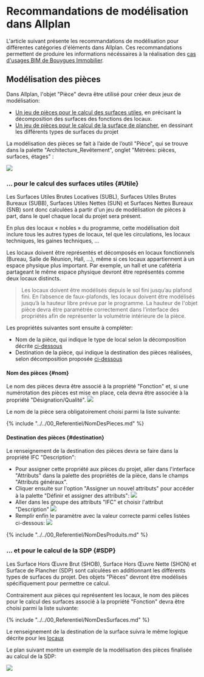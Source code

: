 # Recommandations de modélisation dans Allplan

L'article suivant présente les recommandations de modélisation pour différentes catégories d'éléments dans Allplan. Ces recommandations permettent de produire les informations nécéssaires à la réalisation des [cas d'usages BIM de Bouygues Immobilier](/01_CasUsages/README.md).

## Modélisation des pièces

Dans Allplan, l'objet "Pièce" devra être utilisé pour créer deux jeux de modélisation:
* [Un jeu de pièces pour le calcul des surfaces utiles](#Utile), en précisant la décomposition des surfaces des fonctions des locaux. 
* [Un jeu de pièces pour le calcul de la surface de plancher](#SDP), en dessinant les différents types de surfaces du projet

La modélisation des pièces se fait à l’aide de l’outil "Pièce", qui se trouve dans la palette "Architecture_Revêtement", onglet "Métrées: pièces, surfaces, étages" :

![](/02_Modelisation/02_architecte/images/ROOM6.PNG)

### ... pour le calcul des surfaces utiles {#Utile}

Les Surfaces Utiles Brutes Locatives \(SUBL\), Surfaces Utiles Brutes Bureaux \(SUBB\), Surfaces Utiles Nettes \(SUN\) et Surfaces Nettes Bureaux \(SNB\) sont donc calculées à partir d'un jeu de modélisation de pièces à part, dans le quel chaque local du projet sera présent. 

En plus des locaux « nobles » du programme, cette modélisation doit inclure tous les autres types de locaux, tel que les circulations, les locaux techniques, les gaines techniques, …

Les locaux doivent être représentés et décomposés en locaux fonctionnels \(Bureau, Salle de Réunion, Hall, …\), même si ces locaux appartiennent à un espace physique plus important. Par exemple, un hall et une cafétéria partageant le même espace physique devront être représentés comme deux locaux distincts.

> Les locaux doivent être modélisés depuis le sol fini jusqu’au plafond fini. En l’absence de faux-plafonds, les locaux doivent être modélisés jusqu’à la hauteur libre prévue par le programme. 
La hauteur de l'objet pièce devra être paramétrée correctement dans l'interface des propriétés afin de représenter la volumétrie intérieure de la pièce. 

Les propriétés suivantes sont ensuite à compléter:
* Nom de la pièce, qui indique le type de local selon la décomposition décrite [ci-dessous](#nom)
* Destination de la pièce, qui indique la destination des pièces réalisées, selon décomposition proposée [ci-dessous](#destination)

#### Nom des pièces {#nom}

Le nom des pièces devra être associé à la propriété "Fonction" et, si une numérotation des pièces est mise en place, cela devra être associée à la propriété "Désignation/Qualité".
![](/02_Modelisation/02_architecte/images/ROOM1.PNG)

Le nom de la pièce sera obligatoirement choisi parmi la liste suivante:

{% include "../../00_Referentiel/NomDesPieces.md"  %}

#### Destination des pièces {#destination}

Le renseignement de la destination des pièces devra se faire dans la propriété IFC "Description":
* Pour assigner cette propriété aux pièces du projet, aller dans l'interface "Attributs" dans la palette des propriétés de la pièce, dans le champs "Attributs généraux". 
* Cliquer ensuite sur l'option "Assigner un nouvel attributs" pour accéder à la palette "Définir et assigner des attributs":
![](/02_Modelisation/02_architecte/images/ROOM2.PNG)
* Aller dans les groupe des attributs "IFC" et choisir l'attribut "Description"
![](/02_Modelisation/02_architecte/images/ROOM3.PNG)
* Remplir enfin le paramètre avec la valeur correcte parmi celles listées ci-dessous:
![](/02_Modelisation/02_architecte/images/ROOM4.PNG)


{% include "../../00_Referentiel/NomDesProduits.md"  %}

### ... et pour le calcul de la SDP {#SDP}

Les Surface Hors Œuvre Brut \(SHOB\), Surface Hors Œuvre Nette \(SHON\) et Surface de Plancher \(SDP\) sont calculées en additionnant les différents types de surfaces du projet. 
Des objets "Pièces" devront être modélisés spécifiquement pour permettre ce calcul.

Contrairement aux pièces qui représentent les locaux, le nom des pièces pour le calcul des surfaces associé à la propriété "Fonction" devra être choisi parmi la liste suivante:

{% include "../../00_Referentiel/NomDesSurfaces.md"  %}

Le renseignement de la destination de la surface suivra le même logique décrite pour les [locaux](#destination)

Le plan suivant montre un exemple de la modélisation des pièces finalisée au calcul de la SDP:

![](/02_Modelisation/02_architecte/images/Surfaces_ExempleNiveauCourant.png)


